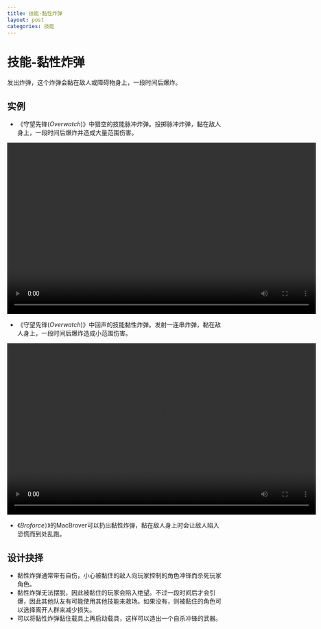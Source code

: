 ```yaml
---
title: 技能-黏性炸弹
layout: post
categories: 技能
---
```


# 技能-黏性炸弹
发出炸弹，这个炸弹会黏在敌人或障碍物身上，一段时间后爆炸。

## 实例
- 《守望先锋(*Overwatch*)》中猎空的技能脉冲炸弹。投掷脉冲炸弹，黏在敌人身上，一段时间后爆炸并造成大量范围伤害。

<video width="720" height="400" controls>
    <source src="/videos/猎空-脉冲炸弹.mp4" type="video/mp4">
</video>

- 《守望先锋(*Overwatch*)》中回声的技能黏性炸弹。发射一连串炸弹，黏在敌人身上，一段时间后爆炸造成小范围伤害。

<video width="720" height="400" controls>
    <source src="/videos/回声-黏性炸弹.mp4" type="video/mp4">
</video>

- 《*Broforce*）》的MacBrover可以扔出黏性炸弹，黏在敌人身上时会让敌人陷入恐慌而到处乱跑。

## 设计抉择
- 黏性炸弹通常带有自伤，小心被黏住的敌人向玩家控制的角色冲锋而杀死玩家角色。
- 黏性炸弹无法摆脱，因此被黏住的玩家会陷入绝望。不过一段时间后才会引爆，因此其他队友有可能使用其他技能来救场。如果没有，则被黏住的角色可以选择离开人群来减少损失。
- 可以将黏性炸弹黏住载具上再启动载具，这样可以造出一个自杀冲锋的武器。